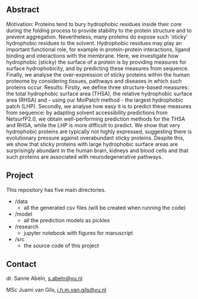 ## Abstract

Motivation: Proteins tend to bury hydrophobic residues inside their core during the folding process to provide stability to the protein structure and to prevent aggregation. Nevertheless, many proteins do expose such 'sticky' hydrophobic residues to the solvent. Hydrophobic residues may play an important functional role, for example in protein-protein interactions, ligand binding and interactions with the membrane. Here, we investigate how hydrophobic (sticky) the surface of a protein is by providing measures for surface hydrophobicity, and by predicting these measures from sequence. Finally, we analyse the over-expression of sticky proteins within the human proteome by considering tissues, pathways and diseases in which such proteins occur.
Results: Firstly, we define three structure-based measures: the total hydrophobic surface area (THSA), the relative hydrophobic surface area (RHSA) and - using our MolPatch method - the largest hydrophobic patch (LHP). Secondly, we analyse how easy it is to predict these measures from sequence: by adapting solvent accessibility predictions from NetsurfP2.0, we obtain well-performing prediction methods for the THSA and RHSA, while the LHP is more difficult to predict. We show that very hydrophobic proteins are typically not highly expressed, suggesting there is evolutionary pressure against overabundant sticky proteins. Despite this, we show that sticky proteins with large hydrophobic surface areas are surprisingly abundant in the human brain, kidneys and blood cells and that such proteins are associated with neurodegenerative pathways.

## Project

This repository has five main directories.

* /data
  * all the generated csv files (will be created when running the code)
* /model
  * all the prediction models as pickles
* /research
  * jupyter notebook with figures for manuscript
* /src
  * the source code of this project

## Contact

dr. Sanne Abeln, s.abeln@vu.nl

MSc Juami van Gils, j.h.m.van.gils@vu.nl
